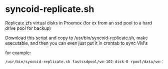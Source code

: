 # syncoid-replicate.sh
Replicate zfs virtual disks in Proxmox (for ex from an ssd pool to a hard drive pool for backup)

Download this script and copy to /usr/bin/syncoid-replicate.sh, make executable, and then you can even just put it in crontab to sync VM's 

for example:
``` sh
/usr/bin/syncoid-replicate.sh fastssdpool/vm-102-disk-0 rpool/data/vm-102-disk-0
```
